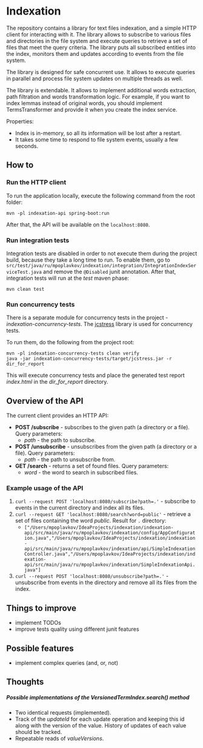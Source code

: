 # Indexation
The repository contains a library for text files indexation, and a simple HTTP client for interacting with it. 
The library allows to subscribe to various files and directories in the file system and execute queries to retrieve a set of files that meet the query criteria. 
The library puts all subscribed entities into the index, monitors them and updates according to events from the file system.

The library is designed for safe concurrent use. 
It allows to execute queries in parallel and process file system updates on multiple threads as well.

The library is extendable. 
It allows to implement additional words extraction, path filtration and words transformation logic.
For example, if you want to index lemmas instead of original words, you should implement TermsTransformer and provide it when you create the index service. 

Properties:

* Index is in-memory, so all its information will be lost after a restart.
* It takes some time to respond to file system events, usually a few seconds.

## How to
### Run the HTTP client
To run the application locally, execute the following command from the root folder:
```
mvn -pl indexation-api spring-boot:run
```
After that, the API will be available on the ```localhost:8080```.

### Run integration tests
Integration tests are disabled in order to not execute them during the project build, because they take a long time to run.
To enable them, go to ```src/test/java/ru/mpoplavkov/indexation/integration/IntegrationIndexServiceTest.java``` and remove the ```@Disabled``` junit annotation.
After that, integration tests will run at the *test* maven phase: 
```
mvn clean test
```

### Run concurrency tests
There is a separate module for concurrency tests in the project - *indexation-concurrency-tests*. The [jcstress](https://openjdk.java.net/projects/code-tools/jcstress/) library is used for concurrency tests.

To run them, do the following from the project root:
```
mvn -pl indexation-concurrency-tests clean verify
java -jar indexation-concurrency-tests/target/jcstress.jar -r dir_for_report
```
This will execute concurrency tests and place the generated test report *index.html* in the *dir_for_report* directory.

## Overview of the API
The current client provides an HTTP API:

* **POST /subscribe** - subscribes to the given path (a directory or a file). Query parameters:
    * *path* - the path to subscribe.
* **POST /unsubscribe** - unsubscribes from the given path (a directory or a file). Query parameters:
    * *path* - the path to unsubscribe from.
* **GET /search** - returns a set of found files. Query parameters:
    * *word* - the word to search in subscribed files.
  
### Example usage of the API

1. ```curl --request POST 'localhost:8080/subscribe?path=.'``` - subscribe to events in the current directory and index all its files.
2. ```curl --request GET 'localhost:8080/search?word=public'``` - retrieve a set of files containing the word *public*. Result for ```.``` directory:
    * ```["/Users/mpoplavkov/IdeaProjects/indexation/indexation-api/src/main/java/ru/mpoplavkov/indexation/config/AppConfiguration.java","/Users/mpoplavkov/IdeaProjects/indexation/indexation-api/src/main/java/ru/mpoplavkov/indexation/api/SimpleIndexationController.java","/Users/mpoplavkov/IdeaProjects/indexation/indexation-api/src/main/java/ru/mpoplavkov/indexation/SimpleIndexationApi.java"]```
3. ```curl --request POST 'localhost:8080/unsubscribe?path=.'``` - unsubscribe from events in the directory and remove all its files from the index.

## Things to improve

* implement TODOs
* improve tests quality using different junit features

## Possible features

* implement complex queries (and, or, not)

## Thoughts

##### Possible implementations of the VersionedTermIndex.search() method

* Two identical requests (implemented).
* Track of the *updateId* for each update operation and keeping this id along with the version of the value. History of updates of each value should be tracked.
* Repeatable reads of *valueVersions*.
